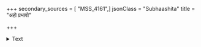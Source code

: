 +++
secondary_sources = [ "MSS_4161",]
jsonClass = "Subhaashita"
title = "अहो प्रभावो"

+++

<details><summary>Text</summary>

अहो प्रभावो वाग्देव्या यन्मातंगदिवाकरः।  
श्रीहर्षस्याभवत् सभ्यः समो बाणमयूरयोः॥
</details>
